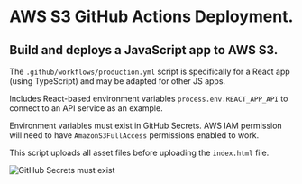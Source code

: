 # AWS S3 GitHub Actions Deployment.  

## Build and deploys a JavaScript app to AWS S3.  

The `.github/workflows/production.yml` script is specifically for a React app (using TypeScript) and may be adapted for other JS apps.  

Includes React-based environment variables `process.env.REACT_APP_API` to connect to an API service as an example.  

Environment variables must exist in GitHub Secrets.  AWS IAM permission will need to have `AmazonS3FullAccess` permissions enabled to work.  

This script uploads all asset files before uploading the `index.html` file.

![GitHub Secrets must exist](https://www.aaronwht.com/images/tutorial/github-secrets.png)  
